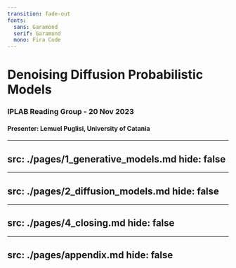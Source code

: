 ```yaml
---
transition: fade-out
fonts:
  sans: Garamond
  serif: Garamond
  mono: Fira Code
---
```


<div class="h-100 flex flex-row flex-wrap content-around">
  <div class="w-100% flex justify-center">
    <div>
      <h1 style="margin-bottom:0">Denoising Diffusion Probabilistic Models</h1>
      <h3>IPLAB Reading Group - 20 Nov 2023</h3>
    </div>
  </div>
  <div class="w-100% text-left"> 
    <h4>Presenter: Lemuel Puglisi, University of Catania</h4>
  </div>
</div>


---
src: ./pages/1_generative_models.md
hide: false
---

---
src: ./pages/2_diffusion_models.md
hide: false
---

---
src: ./pages/4_closing.md
hide: false
---

---
src: ./pages/appendix.md
hide: false
---